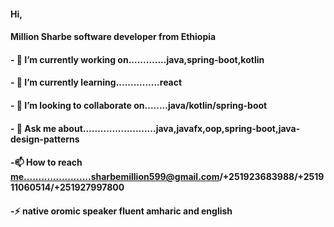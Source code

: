 #### Hi,
#### Million Sharbe software developer from Ethiopia
####  - 🔭 I’m currently working on.............java,spring-boot,kotlin
####  - 🌱 I’m currently learning...............react
####  - 👯 I’m looking to collaborate on........java/kotlin/spring-boot
####  - 💬 Ask me about.........................java,javafx,oop,spring-boot,java-design-patterns
####  -📫 How to reach me.......................sharbemillion599@gmail.com/+251923683988/+251911060514/+251927997800
####  -⚡   native oromic speaker fluent amharic and english

